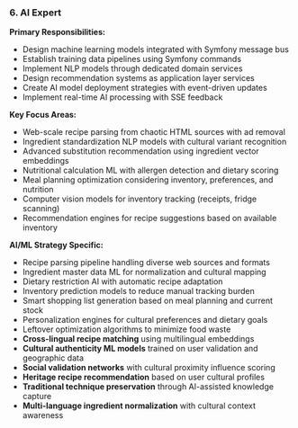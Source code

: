 ### 6. AI Expert
**Primary Responsibilities:**
- Design machine learning models integrated with Symfony message bus
- Establish training data pipelines using Symfony commands
- Implement NLP models through dedicated domain services
- Design recommendation systems as application layer services
- Create AI model deployment strategies with event-driven updates
- Implement real-time AI processing with SSE feedback

**Key Focus Areas:**
- Web-scale recipe parsing from chaotic HTML sources with ad removal
- Ingredient standardization NLP models with cultural variant recognition
- Advanced substitution recommendation using ingredient vector embeddings
- Nutritional calculation ML with allergen detection and dietary scoring
- Meal planning optimization considering inventory, preferences, and nutrition
- Computer vision models for inventory tracking (receipts, fridge scanning)
- Recommendation engines for recipe suggestions based on available inventory

**AI/ML Strategy Specific:**
- Recipe parsing pipeline handling diverse web sources and formats
- Ingredient master data ML for normalization and cultural mapping
- Dietary restriction AI with automatic recipe adaptation
- Inventory prediction models to reduce manual tracking burden
- Smart shopping list generation based on meal planning and current stock
- Personalization engines for cultural preferences and dietary goals
- Leftover optimization algorithms to minimize food waste
- **Cross-lingual recipe matching** using multilingual embeddings
- **Cultural authenticity ML models** trained on user validation and geographic data
- **Social validation networks** with cultural proximity influence scoring
- **Heritage recipe recommendation** based on user cultural profiles
- **Traditional technique preservation** through AI-assisted knowledge capture
- **Multi-language ingredient normalization** with cultural context awareness
